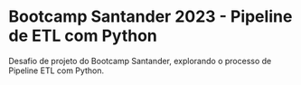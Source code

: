 # Bootcamp Santander 2023 - Pipeline de ETL com Python
Desafio de projeto do Bootcamp Santander, explorando o processo de Pipeline ETL com Python.

